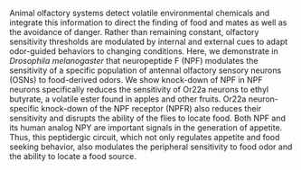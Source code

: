 Animal olfactory systems detect volatile environmental chemicals and integrate this information to direct the finding of food and mates as well as the avoidance of danger.
Rather than remaining constant, olfactory sensitivity thresholds are modulated by internal and external cues to adapt odor-guided behaviors to changing conditions.
Here, we demonstrate in *Drosophila melanogaster* that neuropeptide F (NPF) modulates the sensitivity of a specific population of antennal olfactory sensory neurons (OSNs) to food-derived odors.
We show knock-down of NPF in NPF neurons specifically reduces the sensitivity of Or22a neurons to ethyl butyrate, a volatile ester found in apples and other fruits.
Or22a neuron-specific knock-down of the NPF receptor (NPFR) also reduces their sensitivity and disrupts the ability of the flies to locate food.
Both NPF and its human analog NPY are important signals in the generation of appetite.
Thus, this peptidergic circuit, which not only regulates appetite and food seeking behavior, also modulates the peripheral sensitivity to food odor and the ability to locate a food source.